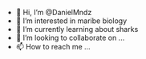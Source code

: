 - 👋 Hi, I’m @DanielMndz
- 👀 I’m interested in maribe biology
- 🌱 I’m currently learning about sharks
- 💞️ I’m looking to collaborate on ...
- 📫 How to reach me ...

<!---
DanielMndz/DanielMndz is a ✨ special ✨ repository because its `README.md` (this file) appears on your GitHub profile.
You can click the Preview link to take a look at your changes.
--->
